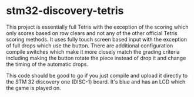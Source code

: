 # stm32-discovery-tetris
This project is essentially full Tetris with the exception of the scoring which only scores based on row clears and not any of the other official Tetris scoring methods. It uses fully touch screen based input with the exception of full drops which use the button. There are additional configuration compile switches which make it more closely match the grading criteria including making the button rotate the piece instead of drop it and change the timing of the automatic drops.

This code should be good to go if you just compile and upload it directly to the STM 32 discovery one (DISC-1) board. It's blue and has an LCD which the game is played on.
